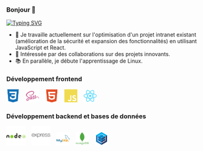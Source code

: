 

### Bonjour 👋



[![Typing SVG](https://readme-typing-svg.demolab.com?font=Fira+Code&pause=1000&color=697BF7&random=false&width=435&lines=Bienvenue+sur+ma+page+GitHub)](https://git.io/typing-svg)


- 🔭 Je travaille actuellement sur l'optimisation d'un projet intranet existant (amélioration de la sécurité et expansion des fonctionnalités) en utilisant JavaScript et React.
- 👯 Intéressée par des collaborations sur des projets innovants.
- 📚 En parallèle, je débute l'apprentissage de Linux.

### Développement frontend 

<img alt="CSS" width="35px" src="https://github.com/devicons/devicon/blob/master/icons/css3/css3-plain.svg"/> &nbsp;&nbsp; <img alt="Sass" width="35px" 
src="https://github.com/devicons/devicon/blob/master/icons/sass/sass-original.svg"/> &nbsp;&nbsp; <img alt="HTML" width="35px" 
src="https://github.com/devicons/devicon/blob/master/icons/html5/html5-plain.svg"/> &nbsp;&nbsp; <img alt="JavaScript" width="35px" src="https://raw.githubusercontent.com/devicons/devicon/master/icons/javascript/javascript-plain.svg"/> &nbsp;&nbsp; <img alt="React" width="35px" src="https://github.com/devicons/devicon/blob/master/icons/react/react-original.svg"/>
<br>
### Développement backend et bases de données 

<img alt="Nodejs" width="50px" src="https://github.com/devicons/devicon/blob/master/icons/nodejs/nodejs-original-wordmark.svg"/> &nbsp;&nbsp; <img alt="Express" width="50px" src="https://github.com/devicons/devicon/blob/master/icons/express/express-original-wordmark.svg"/> &nbsp;&nbsp; <img alt="MySql" width="35px" src="https://github.com/devicons/devicon/blob/master/icons/mysql/mysql-original-wordmark.svg"/> &nbsp;&nbsp; <img alt="MongoDb" width="35px" src="https://github.com/devicons/devicon/blob/master/icons/mongodb/mongodb-plain-wordmark.svg"/> &nbsp;&nbsp; <img alt="Sequelize" width="35px" src="https://github.com/devicons/devicon/blob/master/icons/sequelize/sequelize-original.svg"/> &nbsp;&nbsp;
<br>






<br>


